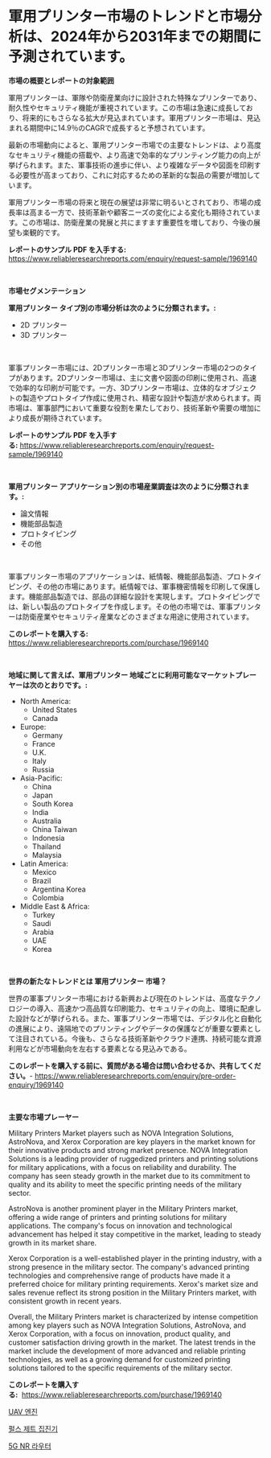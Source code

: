 <p><h1>軍用プリンター市場のトレンドと市場分析は、2024年から2031年までの期間に予測されています。</h1></p><p><strong>市場の概要とレポートの対象範囲</strong></p>
<p><p>軍用プリンターは、軍隊や防衛産業向けに設計された特殊なプリンターであり、耐久性やセキュリティ機能が重視されています。この市場は急速に成長しており、将来的にもさらなる拡大が見込まれています。軍用プリンター市場は、見込まれる期間中に14.9％のCAGRで成長すると予想されています。</p><p>最新の市場動向によると、軍用プリンター市場での主要なトレンドは、より高度なセキュリティ機能の搭載や、より高速で効率的なプリンティング能力の向上が挙げられます。また、軍事技術の進歩に伴い、より複雑なデータや図面を印刷する必要性が高まっており、これに対応するための革新的な製品の需要が増加しています。</p><p>軍用プリンター市場の将来と現在の展望は非常に明るいとされており、市場の成長率は高まる一方で、技術革新や顧客ニーズの変化による変化も期待されています。この市場は、防衛産業の発展と共にますます重要性を増しており、今後の展望も楽観的です。</p></p>
<p><strong>レポートのサンプル PDF を入手する:</strong> <a href="https://www.reliableresearchreports.com/enquiry/request-sample/1969140">https://www.reliableresearchreports.com/enquiry/request-sample/1969140</a></p>
<p>&nbsp;</p>
<p><strong>市場セグメンテーション</strong></p>
<p><strong>軍用プリンター タイプ別の市場分析は次のように分類されます。:</strong></p>
<p><ul><li>2D プリンター</li><li>3D プリンター</li></ul></p>
<p>&nbsp;</p>
<p><p>軍事プリンター市場には、2Dプリンター市場と3Dプリンター市場の2つのタイプがあります。2Dプリンター市場は、主に文書や図面の印刷に使用され、高速で効率的な印刷が可能です。一方、3Dプリンター市場は、立体的なオブジェクトの製造やプロトタイプ作成に使用され、精密な設計や製造が求められます。両市場は、軍事部門において重要な役割を果たしており、技術革新や需要の増加により成長が期待されています。</p></p>
<p><strong>レポートのサンプル PDF を入手する:</strong>&nbsp;<a href="https://www.reliableresearchreports.com/enquiry/request-sample/1969140">https://www.reliableresearchreports.com/enquiry/request-sample/1969140</a></p>
<p>&nbsp;</p>
<p><strong> 軍用プリンター アプリケーション別の市場産業調査は次のように分類されます。:</strong></p>
<p><ul><li>論文情報</li><li>機能部品製造</li><li>プロトタイピング</li><li>その他</li></ul></p>
<p>&nbsp;</p>
<p><p>軍事プリンター市場のアプリケーションは、紙情報、機能部品製造、プロトタイピング、その他の市場にあります。紙情報では、軍事機密情報を印刷して保護します。機能部品製造では、部品の詳細な設計を実現します。プロトタイピングでは、新しい製品のプロトタイプを作成します。その他の市場では、軍事プリンターは防衛産業やセキュリティ産業などのさまざまな用途に使用されています。</p></p>
<p><strong>このレポートを購入する:</strong>&nbsp; <a href="https://www.reliableresearchreports.com/purchase/1969140">https://www.reliableresearchreports.com/purchase/1969140</a></p>
<p>&nbsp;</p>
<p><strong>地域に関して言えば、軍用プリンター 地域ごとに利用可能なマーケットプレーヤーは次のとおりです。:</strong></p>
<p><ul>
    <li>
        North America:
        <ul>
            <li>United States</li>
            <li>Canada</li>
        </ul>
    </li>
    <li>
        Europe:
        <ul>
            <li>Germany</li>
            <li>France</li>
            <li>U.K.</li>
            <li>Italy</li>
            <li>Russia</li>
        </ul>
    </li>
    <li>
        Asia-Pacific:
        <ul>
            <li>China</li>
            <li>Japan</li>
            <li>South Korea</li>
            <li>India</li>
            <li>Australia</li>
            <li>China Taiwan</li>
            <li>Indonesia</li>
            <li>Thailand</li>
            <li>Malaysia</li>
        </ul>
    </li>
    <li>
        Latin America:
        <ul>
            <li>Mexico</li>
            <li>Brazil</li>
            <li>Argentina Korea</li>
            <li>Colombia</li>
        </ul>
    </li>
    <li>
        Middle East & Africa:
        <ul>
            <li>Turkey</li>
            <li>Saudi</li>
            <li>Arabia</li>
            <li>UAE</li>
            <li>Korea</li>
        </ul>
    </li>
    </ul></p>
<p>&nbsp;</p>
<p><strong>世界の新たなトレンドとは 軍用プリンター 市場？</strong></p>
<p><p>世界の軍事プリンター市場における新興および現在のトレンドは、高度なテクノロジーの導入、高速かつ高品質な印刷能力、セキュリティの向上、環境に配慮した設計などが挙げられる。また、軍事プリンター市場では、デジタル化と自動化の進展により、遠隔地でのプリンティングやデータの保護などが重要な要素として注目されている。今後も、さらなる技術革新やクラウド連携、持続可能な資源利用などが市場動向を左右する要素となる見込みである。</p></p>
<p><strong>このレポートを購入する前に、質問がある場合は問い合わせるか、共有してください。</strong>- <a href="https://www.reliableresearchreports.com/enquiry/pre-order-enquiry/1969140">https://www.reliableresearchreports.com/enquiry/pre-order-enquiry/1969140</a></p>
<p>&nbsp;</p>
<p><strong>主要な市場プレーヤー</strong></p>
<p><p>Military Printers Market players such as NOVA Integration Solutions, AstroNova, and Xerox Corporation are key players in the market known for their innovative products and strong market presence. NOVA Integration Solutions is a leading provider of ruggedized printers and printing solutions for military applications, with a focus on reliability and durability. The company has seen steady growth in the market due to its commitment to quality and its ability to meet the specific printing needs of the military sector.</p><p>AstroNova is another prominent player in the Military Printers market, offering a wide range of printers and printing solutions for military applications. The company's focus on innovation and technological advancement has helped it stay competitive in the market, leading to steady growth in its market share.</p><p>Xerox Corporation is a well-established player in the printing industry, with a strong presence in the military sector. The company's advanced printing technologies and comprehensive range of products have made it a preferred choice for military printing requirements. Xerox's market size and sales revenue reflect its strong position in the Military Printers market, with consistent growth in recent years.</p><p>Overall, the Military Printers market is characterized by intense competition among key players such as NOVA Integration Solutions, AstroNova, and Xerox Corporation, with a focus on innovation, product quality, and customer satisfaction driving growth in the market. The latest trends in the market include the development of more advanced and reliable printing technologies, as well as a growing demand for customized printing solutions tailored to the specific requirements of the military sector.</p></p>
<p><strong>このレポートを購入する:</strong>&nbsp;&nbsp;<a href="https://www.reliableresearchreports.com/purchase/1969140">https://www.reliableresearchreports.com/purchase/1969140</a></p>
<p><p><a href="https://github.com/sammyUltyylrich9067856/Market-Research-Report-List-1/blob/main/29437956830.md">UAV 엔진</a></p><p><a href="https://github.com/Elenrrera7685/Market-Research-Report-List-1/blob/main/12173106829.md">펄스 제트 집진기</a></p><p><a href="https://github.com/trmesnao7959541/Market-Research-Report-List-1/blob/main/65218866831.md">5G NR 라우터</a></p></p>